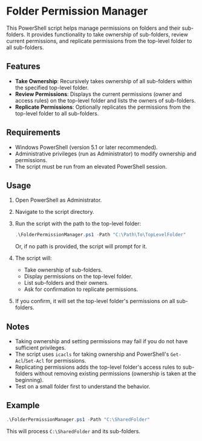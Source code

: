 # Folder Permission Manager

This PowerShell script helps manage permissions on folders and their sub-folders. It provides functionality to take ownership of sub-folders, review current permissions, and replicate permissions from the top-level folder to all sub-folders.

## Features

- **Take Ownership**: Recursively takes ownership of all sub-folders within the specified top-level folder.
- **Review Permissions**: Displays the current permissions (owner and access rules) on the top-level folder and lists the owners of sub-folders.
- **Replicate Permissions**: Optionally replicates the permissions from the top-level folder to all sub-folders.

## Requirements

- Windows PowerShell (version 5.1 or later recommended).
- Administrative privileges (run as Administrator) to modify ownership and permissions.
- The script must be run from an elevated PowerShell session.

## Usage

1. Open PowerShell as Administrator.
2. Navigate to the script directory.
3. Run the script with the path to the top-level folder:

   ```powershell
   .\FolderPermissionManager.ps1 -Path "C:\Path\To\TopLevelFolder"
   ```

   Or, if no path is provided, the script will prompt for it.

4. The script will:
   - Take ownership of sub-folders.
   - Display permissions on the top-level folder.
   - List sub-folders and their owners.
   - Ask for confirmation to replicate permissions.

5. If you confirm, it will set the top-level folder's permissions on all sub-folders.

## Notes

- Taking ownership and setting permissions may fail if you do not have sufficient privileges.
- The script uses `icacls` for taking ownership and PowerShell's `Get-Acl`/`Set-Acl` for permissions.
- Replicating permissions adds the top-level folder's access rules to sub-folders without removing existing permissions (ownership is taken at the beginning).
- Test on a small folder first to understand the behavior.

## Example

```powershell
.\FolderPermissionManager.ps1 -Path "C:\SharedFolder"
```

This will process `C:\SharedFolder` and its sub-folders.
